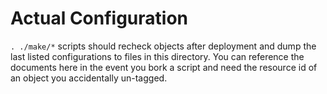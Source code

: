 # Actual Configuration

`. ./make/*` scripts should recheck objects after deployment and dump the last listed configurations to files in this directory. You can reference the documents here in the event you bork a script and need the resource id of an object you accidentally un-tagged.
